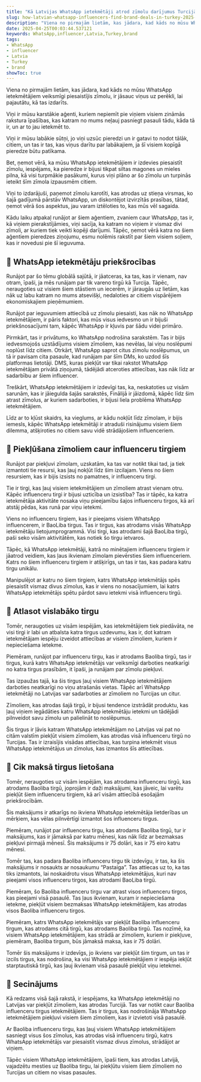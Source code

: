 ```yaml
---
title: "Kā Latvijas WhatsApp ietekmētāji atrod zīmolu darījumus Turcijā"
slug: how-latvian-whatsapp-influencers-find-brand-deals-in-turkey-2025-04-25
description: "Viena no pirmajām lietām, kas jādara, kad kāds no mūsu WhatsApp ietekmētājiem veiksmīgi piesaistījis zīmolu, ir jāaicina viņus uz perēkli, lai pajautātu, kā tas izdarīts."
date: 2025-04-25T00:03:44.537121
keywords: WhatsApp,influencer,Latvia,Turkey,brand
tags:
- WhatsApp
- influencer
- Latvia
- Turkey
- brand
showToc: true
---
```


Viena no pirmajām lietām, kas jādara, kad kāds no mūsu WhatsApp ietekmētājiem veiksmīgi piesaistījis zīmolu, ir jāsauc viņus uz perēkli, lai pajautātu, kā tas izdarīts. 

Viņi ir mūsu karstākie aģenti, kuriem nepiemīt pie viņiem visiem zināmās rakstura īpašības, kas katram no mums neļauj pasniegt pasauli tādu, kāda tā ir, un ar to jau ietekmēt to. 

Viņi ir mūsu labākie sūtņi, jo viņi uzsūc pieredzi un ir gatavi to nodot tālāk, citiem, un tas ir tas, kas viņus darītu par labākajiem, ja šī visiem kopīgā pieredze būtu patīkama.

Bet, ņemot vērā, ka mūsu WhatsApp ietekmētājiem ir izdevies piesaistīt zīmolu, iespējams, ka pieredze ir bijusi tikpat siltas magones un mieles pilna, kā visi turpmākie pasākumi, kurus viņi plāno ar šo zīmolu un turpinās ieteikt šīm zīmola izpausmēm citiem. 

Viņi to izdarājuši, paņemot zīmolu karotīti, kas atrodas uz stieņa virsmas, ko šajā gadījumā pārstāv WhatsApp, un diskontējot izvirzītās prasības, tātad, ņemot vērā šos aspektus, jau varam iztēloties to, kas mūs vēl sagaida. 

Kādu laiku atpakaļ runājot ar šiem aģentiem, zvaniem caur WhatsApp, tas ir, kā viņiem pierakstījāmies, viņi sacīja, ka katram no viņiem ir vismaz divi zīmoli, ar kuriem tiek veikti kopēji darījumi. Tāpēc, ņemot vērā katra no šiem aģentiem pieredzes ziņojumu, esmu nolēmis rakstīt par šiem visiem soļiem, kas ir novedusi pie šī ieguvuma.

## 📢 WhatsApp ietekmētāju priekšrocības
Runājot par šo tēmu globālā sajūtā, ir jāatceras, ka tas, kas ir vienam, nav otram, īpaši, ja mēs runājam par tik vareno tirgū kā Turcija. Tāpēc, neraugoties uz visiem šiem stāstiem un iecerēm, ir jāraugās uz lietām, kas nāk uz labu katram no mums atsevišķi, nedaloties ar citiem vispārējiem ekonomiskajiem pieņēmumiem. 

Runājot par ieguvumiem attiecībā uz zīmolu piesaisti, kas nāk no WhatsApp ietekmētājiem, ir pāris faktori, kas mūs visus iedvesmo un ir bijuši priekšnosacījumi tam, kāpēc WhatsApp ir kļuvis par šādu videi primāro. 

Pirmkārt, tas ir privātums, ko WhatsApp nodrošina sarakstēm. Tas ir bijis iedvesmojošs uzstādījums visiem zīmoliem, kas nevēlas, lai viņu noslēpumi noplūst līdz citiem. Otrkārt, WhatsApp saprot citus zīmolu noslēpumus, un tā ir pavisam cita pasaule, kad runājam par šīm DMs, ko uzdod šīs platformas lietotāji. DMS, kuras piekļūt var tikai rakstot WhatsApp ietekmētājam privātā ziņojumā, tādējādi atceroties attiecības, kas nāk līdz ar sadarbību ar šiem influencer. 

Treškārt, WhatsApp ietekmētājiem ir izdevīgi tas, ka, neskatoties uz visām sarunām, kas ir jāiegulda šajās sarakstēs, Finālijā ir jāizdomā, kāpēc līdz šim atrast zīmolus, ar kuriem sadarboties, ir bijusi liela problēma WhatsApp ietekmētājiem. 

Līdz ar to kļūst skaidrs, ka vieglums, ar kādu nokļūt līdz zīmolam, ir bijis iemesls, kāpēc WhatsApp ietekmētāji ir atraduši risinājumu visiem šiem dilemma, atšķiroties no citiem savu vidē strādājošiem influenceriem. 

## 📢 Piekļūšana zīmoliem caur influenceru tirgiem
Runājot par piekļuvi zīmolam, uzskatām, ka tas var notikt tikai tad, ja tiek izmantoti tie resursi, kas ļauj nokļūt līdz šim izcilajam. Viens no šiem resursiem, kas ir bijis izsists no pamatnes, ir influenceru tirgi. 

Tie ir tirgi, kas ļauj visiem ietekmētājiem un zīmoliem atrast vienam otru. Kāpēc influenceru tirgi ir bijusi uzticība un izsistība? Tas ir tāpēc, ka katra ietekmētāja aktivitāte nosaka viņu pieejamību šajos influenceru tirgos, kā arī atstāj pēdas, kas runā par viņu ietekmi. 

Viens no influenceru tirgiem, kas ir pieejams visiem WhatsApp influencerem, ir BaoLiba tirgus. Tas ir tirgus, kas atrodams visās WhatsApp ietekmētāju lietojumprogrammā. Visi tirgi, kas atrodami šajā BaoLiba tirgū, paši seko visām aktivitātēm, kas notiek šo tirgu ietvaros. 

Tāpēc, kā WhatsApp ietekmētāji, katrā no minētajiem influenceru tirgiem ir jāatrod veidiem, kas ļaus ikvienam zīmolam pievērsties šiem influenceriem. Katrs no šiem influenceru tirgiem ir atšķirīgs, un tas ir tas, kas padara katru tirgu unikālu. 

Manipulējot ar katru no šiem tirgiem, katrs WhatsApp ietekmētājs spēs piesaistīt vismaz divus zīmolus, kas ir viens no nosacījumiem, lai katrs WhatsApp ietekmētājs spētu pārdot savu ietekmi visā influenceru tirgū. 

## 📢 Atlasot vislabāko tirgu
Tomēr, neraugoties uz visām iespējām, kas ietekmētājiem tiek piedāvāta, ne visi tirgi ir labi un atbalsta katra tirgus uzdevumu, kas ir, dot katram ietekmētājam iespēju izveidot attiecības ar visiem zīmoliem, kuriem ir nepieciešama ietekme. 

Piemēram, runājot par influenceru tirgu, kas ir atrodams Baoliba tirgū, tas ir tirgus, kurā katrs WhatsApp ietekmētājs var veiksmīgi darboties neatkarīgi no katra tirgus prasībām, it īpaši, ja runājam par zīmolu piekļuvi. 

Tas izpaužas tajā, ka šis tirgus ļauj visiem WhatsApp ietekmētājiem darboties neatkarīgi no viņu atrašanās vietas. Tāpēc arī WhatsApp ietekmētāji no Latvijas var sadarboties ar zīmoliem no Turcijas un citur. 

Zīmoliem, kas atrodas šajā tirgū, ir bijusi tendence izstrādāt produktu, kas ļauj viņiem iegādāties katru WhatsApp ietekmētāju ietekmi un tādējādi pilnveidot savu zīmolu un palielināt to noslēpumus. 

Šis tirgus ir ļāvis katram WhatsApp ietekmētājam no Latvijas vai pat no citām valstīm piekļūt visiem zīmoliem, kas atrodas visā influenceru tirgū no Turcijas. Tas ir izraisījis visādas attiecības, kas turpina ietekmēt visus WhatsApp ietekmētājus un zīmolus, kas izmantos šīs attiecības. 

## 📢 Cik maksā tirgus lietošana
Tomēr, neraugoties uz visām iespējām, kas atrodama influenceru tirgū, kas atrodams Baoliba tirgū, joprojām ir daži maksājumi, kas jāveic, lai varētu piekļūt šiem influenceru tirgiem, kā arī visām attiecībā esošajām priekšrocībām. 

Šis maksājums ir atkarīgs no ikviena WhatsApp ietekmētāja lietderības un mērķiem, kas vēlas pilnvērtīgi izmantot šos influenceru tirgus. 

Piemēram, runājot par influenceru tirgu, kas atrodams Baoliba tirgū, tur ir maksājums, kas ir jāmaksā par katru mēnesi, kas nāk līdz ar bezmaksas piekļuvi pirmajā mēnesī. Šis maksājums ir 75 dolāri, kas ir 75 eiro katru mēnesi. 

Tomēr tas, kas padara Baoliba influenceru tirgu tik izdevīgu, ir tas, ka šis maksājums ir nosaukts ar nosaukumu “Pastaiga”. Tas attiecas uz to, ka tas tiks izmantots, lai noskaidrotu visus WhatsApp ietekmētājus, kuri nav pieejami visos influenceru tirgos, kas atrodami BaoLiba tirgū. 

Piemēram, šo Baoliba influenceru tirgu var atrast visos influenceru tirgos, kas pieejami visā pasaulē. Tas ļaus ikvienam, kuram ir nepieciešama ietekme, piekļūt visiem bezmaksas WhatsApp ietekmētājiem, kas atrodas visos Baoliba influenceru tirgos. 

Piemēram, katrs WhatsApp ietekmētājs var piekļūt Baoliba influenceru tirgum, kas atrodams citā tirgū, kas atrodams Baoliba tirgū. Tas nozīmē, ka visiem WhatsApp ietekmētājiem, kas strādā ar zīmoliem, kuriem ir piekļuve, piemēram, Baoliba tirgum, būs jāmaksā maksa, kas ir 75 dolāri. 

Tomēr šis maksājums ir izdevīgs, jo ikviens var piekļūt šim tirgum, un tas ir izcils tirgus, kas nodrošina, ka visi WhatsApp ietekmētājiem ir iespēja iekļūt starptautiskā tirgū, kas ļauj ikvienam visā pasaulē piekļūt viņu ietekmei. 

## 📢 Secinājums
Kā redzams visā šajā rakstā, ir iespējams, ka WhatsApp ietekmētāji no Latvijas var piekļūt zīmoliem, kas atrodas Turcijā. Tas var notikt caur Baoliba influenceru tirgus ietekmētājiem. Tas ir tirgus, kas nodrošināja WhatsApp ietekmētājiem piekļuvi visiem šiem zīmoliem, kas ir izvietoti visā pasaulē. 

Ar Baoliba influenceru tirgu, kas ļauj visiem WhatsApp ietekmētājiem sasniegt visus šos zīmolus, kas atrodas visā influenceru tirgū, katrs WhatsApp ietekmētājs var piesaistīt vismaz divus zīmolus, strādājot ar viņiem. 

Tāpēc visiem WhatsApp ietekmētājiem, īpaši tiem, kas atrodas Latvijā, vajadzētu mesties uz Baoliba tirgu, lai piekļūtu visiem šiem zīmoliem no Turcijas un citiem no visas pasaules.